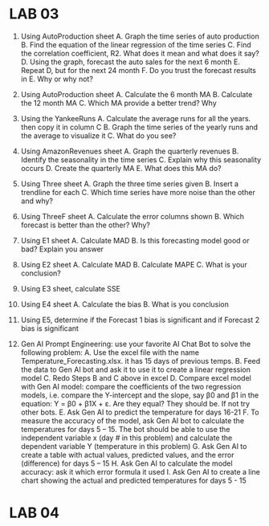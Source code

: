 # LAB 03

1. Using AutoProduction sheet
A. Graph the time series of auto production
B. Find the equation of the linear regression of the time series
C. Find the correlation coefficient, R2. What does it mean and what does it say?
D. Using the graph, forecast the auto sales for the next 6 month
E. Repeat D, but for the next 24 month
F. Do you trust the forecast results in E. Why or why not?

2. Using AutoProduction sheet
A. Calculate the 6 month MA
B. Calculate the 12 month MA
C. Which MA provide a better trend? Why

3. Using the YankeeRuns
A. Calculate the average runs for all the years. then copy it in column C
B. Graph the time series of the yearly runs and the average to visualize it
C. What do you see?

4. Using AmazonRevenues sheet
A. Graph the quarterly revenues
B. Identify the seasonality in the time series
C. Explain why this seasonality occurs
D. Create the quarterly MA
E. What does this MA do?

5. Using Three sheet
A. Graph the three time series given
B. Insert a trendline for each
C. Which time series have more noise than the other and why?

6. Using ThreeF sheet
A. Calculate the error columns shown
B. Which forecast is better than the other? Why?

7. Using E1 sheet
A. Calculate MAD
B. Is this forecasting model good or bad? Explain you answer

8. Using E2 sheet
A. Calculate MAD
B. Calculate MAPE
C. What is your conclusion?

9. Using E3 sheet, calculate SSE

10. Using E4 sheet
A. Calculate the bias
B. What is you conclusion

11. Using E5, determine if the Forecast 1 bias is significant and if Forecast 2 bias is
significant

12. Gen AI Prompt Engineering: use your favorite AI Chat Bot to solve the following
problem:
A. Use the excel file with the name Temperature_Forecasting.xlsx. it has 15 days of
previous temps.
B. Feed the data to Gen AI bot and ask it to use it to create a linear regression model
C. Redo Steps B and C above in excel
D. Compare excel model with Gen AI model: compare the coefficients of the two
regression models, i.e. compare the Y-intercept and the slope, say β0 and β1 in
the equation: Y = β0 + β1X + ε. Are they equal? They should be. If not try other
bots.
E. Ask Gen AI to predict the temperature for days 16-21
F. To measure the accuracy of the model, ask Gen AI bot to calculate the
temperatures for days 5 – 15. The bot should be able to use the independent
variable x (day # in this problem) and calculate the dependent variable Y
(temperature in this problem)
G. Ask Gen AI to create a table with actual values, predicted values, and the error
(difference) for days 5 – 15
H. Ask Gen AI to calculate the model accuracy: ask it which error formula it used
I. Ask Gen AI to create a line chart showing the actual and predicted temperatures
for days 5 - 15


# LAB 04
